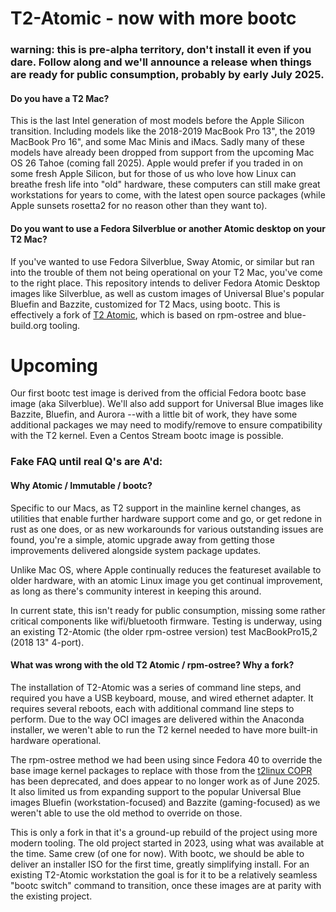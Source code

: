 # T2-Atomic - now with more bootc
### warning: this is pre-alpha territory, don't install it even if you dare. Follow along and we'll announce a release when things are ready for public consumption, probably by early July 2025.

#### Do you have a T2 Mac? 
This is the last Intel generation of most models before the Apple Silicon transition. Including models like the 2018-2019 MacBook Pro 13", the 2019 MacBook Pro 16", and some Mac Minis and iMacs. Sadly many of these models have already been dropped from support from the upcoming Mac OS 26 Tahoe (coming fall 2025). Apple would prefer if you traded in on some fresh Apple Silicon, but for those of us who love how Linux can breathe fresh life into "old" hardware, these computers can still make great workstations for years to come, with the latest open source packages (while Apple sunsets rosetta2 for no reason other than they want to). 

#### Do you want to use a Fedora Silverblue or another Atomic desktop on your T2 Mac?
If you've wanted to use Fedora Silverblue, Sway Atomic, or similar but ran into the trouble of them not being operational on your T2 Mac, you've come to the right place. This repository intends to deliver Fedora Atomic Desktop images like Silverblue, as well as custom images of Universal Blue's popular Bluefin and Bazzite, customized for T2 Macs, using bootc. This is effectively a fork of [T2 Atomic](https://github.com/lauretano/t2-atomic/), which is based on rpm-ostree and blue-build.org tooling.

# Upcoming
Our first bootc test image is derived from the official Fedora bootc base image (aka Silverblue). We'll also add support for Universal Blue images like Bazzite, Bluefin, and Aurora --with a little bit of work, they have some additional packages we may need to modify/remove to ensure compatibility with the T2 kernel. Even a Centos Stream bootc image is possible.

### Fake FAQ until real Q's are A'd:
#### Why Atomic / Immutable / bootc?
Specific to our Macs, as T2 support in the mainline kernel changes, as utilities that enable further hardware support come and go, or get redone in rust as one does, or as new workarounds for various outstanding issues are found, you're a simple, atomic upgrade away from getting those improvements delivered alongside system package updates.

Unlike Mac OS, where Apple continually reduces the featureset available to older hardware, with an atomic Linux image you get continual improvement, as long as there's community interest in keeping this around.
 
In current state, this isn't ready for public consumption, missing some rather critical components like wifi/bluetooth firmware. Testing is underway, using an existing T2-Atomic (the older rpm-ostree version) test MacBookPro15,2 (2018 13" 4-port).

#### What was wrong with the old T2 Atomic / rpm-ostree? Why a fork?

The installation of T2-Atomic was a series of command line steps, and required you have a USB keyboard, mouse, and wired ethernet adapter. It requires several reboots, each with additional command line steps to perform. Due to the way OCI images are delivered within the Anaconda installer, we weren't able to run the T2 kernel needed to have more built-in hardware operational.

The rpm-ostree method we had been using since Fedora 40 to override the base image kernel packages to replace with those from the [t2linux COPR](https://copr.fedorainfracloud.org/coprs/sharpenedblade/t2linux/) has been deprecated, and does appear to no longer work as of June 2025. It also limited us from expanding support to the popular Universal Blue images Bluefin (workstation-focused) and Bazzite (gaming-focused) as we weren't able to use the old method to override on those.

This is only a fork in that it's a ground-up rebuild of the project using more modern tooling. The old project started in 2023, using what was available at the time. Same crew (of one for now). With bootc, we should be able to deliver an installer ISO for the first time, greatly simplifying install. For an existing T2-Atomic workstation the goal is for it to be a relatively seamless "bootc switch" command to transition, once these images are at parity with the existing project.

